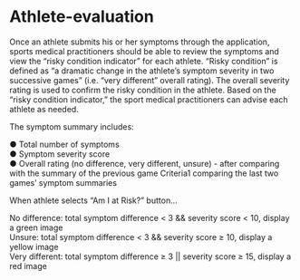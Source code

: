# Athlete-evaluation


Once an athlete submits his or her symptoms through the application, sports medical practitioners should be able to review the symptoms and view the “risky condition indicator” for each athlete. “Risky condition” is defined as “a dramatic change in the athlete’s symptom severity in two successive games” (i.e. “very different” overall rating). The overall severity rating is used to confirm the risky condition in the athlete. Based on the “risky condition indicator,” the sport medical practitioners can advise each athlete as needed.  

The symptom summary includes:  

● Total number of symptoms  
● Symptom severity score  
● Overall rating (no difference, very different, unsure) - after comparing with the summary of the previous game
Criteria1 comparing the last two games’ symptom summaries  


When athlete selects “Am I at Risk?” button...

No difference:
total symptom difference < 3 && severity score < 10, display a green image  
Unsure:
total symptom difference < 3 && severity score ≥ 10, display a yellow image  
Very different:
total symptom difference ≥ 3 || severity score ≥ 15, display a red image
